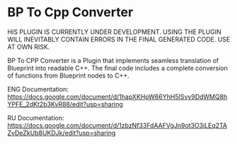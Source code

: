 # BP To Cpp Converter

HIS PLUGIN IS CURRENTLY UNDER DEVELOPMENT. USING THE PLUGIN WILL INEVITABLY CONTAIN ERRORS IN THE FINAL GENERATED CODE. USE AT OWN RISK.

BP To CPP Converter is a Plugin that implements seamless translation of Blueprint into readable C++.
The final code includes a complete conversion of functions from Blueprint nodes to C++. 

ENG Documentation:
https://docs.google.com/document/d/1hapXKHpW66YhH5ISvy9DdWMQ8hYPFE_2dKt2b3KvR88/edit?usp=sharing

RU Documentation:
https://docs.google.com/document/d/1zbzNf33FdAAFVgJn9ot3O3jLEq2TAZvDeZkUb8UKDJk/edit?usp=sharing
